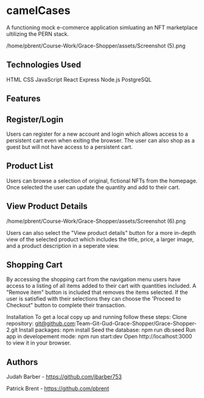 # camelCases

A functioning mock e-commerce application simluating an NFT marketplace ultilizing the PERN stack.

/home/pbrent/Course-Work/Grace-Shopper/assets/Screenshot (5).png

## Technologies Used

HTML
CSS
JavaScript
React
Express
Node.js
PostgreSQL

## Features
## Register/Login

Users can register for a new account and login which allows access to a persistent cart even when exiting the browser. The user can also shop as a guest but will not have access to a persistent cart.

## Product List

Users can browse a selection of original, fictional NFTs from the homepage. Once selected the user can update the quantity and add to their cart.

## View Product Details

/home/pbrent/Course-Work/Grace-Shopper/assets/Screenshot (6).png

Users can also select the "View product details" button for a more in-depth view of the selected product which includes the title, price, a larger image, and a product description in a seperate view.   

## Shopping Cart



By accessing the shopping cart from the navigation menu users have access to a listing of all items added to their cart with quantities included. A "Remove item" button is included that removes the items selected. If the user is satisfied with their selections they can choose the 'Proceed to Checkout" button to complete their transaction. 

Installation
To get a local copy up and running follow these steps:
Clone repository:
git@github.com:Team-Git-Gud-Grace-Shopper/Grace-Shopper-2.git
Install packages:
npm install
Seed the database:
npm run db:seed
Run app in developement mode:
npm run start:dev
Open http://localhost:3000 to view it in your browser.

## Authors

Judah Barber - https://github.com/jbarber753

Patrick Brent - https://github.com/pbrent


